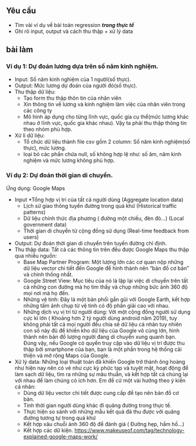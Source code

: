 ## Yêu cầu
* Tìm vài ví dụ về bài toán regression _**trong thực tế**_
* Ghi rõ input, output và cách thu thập + xử lý data
## bài làm
### Ví dụ 1: Dự đoán lương dựa trên số năm kinh nghiệm.
* Input: Số năm kinh nghiệm của 1 người(số thực).
* Output: Mức lương dự đoán của người đó(số thực).
* Thu thập dữ liệu:
    * Tạo form thu thập thôn tin của nhân viên
    * Xin thông tin về lương và kinh nghiệm làm việc của nhân viên trong các công ty
    * Mô hình áp dụng cho từng lĩnh vực, quốc gia cụ thể(mức lương khác nhau ở lĩnh vực, quốc gia khác nhau). Vậy ta phải thu thập thông tin theo nhóm phù hợp.
* Xử lí dữ liệu:
    * Tổ chức dữ liệu thành file csv gồm 2 column: Số năm kinh nghiệm(số thực), mức lương.
    * loại bỏ các phần chứa null, số không hợp lệ như: số âm, năm kinh nghiệm và mức lương không phù hợp.
### Ví dụ 2: Dự đoán thời gian di chuyển.
Ứng dụng: Google Maps
* Input
    *Tổng hợp vị trí của tất cả người dùng (Aggregate location data)
    * Lịch sử giao thông tuyến đường trong quá khứ (Historical traffic patterns)
    * Dữ liệu chính thức địa phương ( đường một chiều, đèn đỏ…) (Local government data)
    * Thời gian di chuyển từ cộng đồng sử dụng (Real-time feedback from users)
* Output: Dự đoán thời gian di chuyển trên tuyến đường chỉ định.
* Thu thập data:
Tất cả các thông tin trên đều được Google Maps thu thập qua nhiều nguồn:
    * Base Map Partner Program: Một lượng lớn các cơ quan nộp những dữ liệu vector chi tiết đến Google để hình thành nên “bản đồ cơ bản” và chính thống nhất.
    * Google Street View: Mục tiêu của nó là lặp lại việc di chuyển trên tất cả những con đường mà họ tìm thấy và chụp những bức ảnh 360 độ mọi nơi mà họ đến. 
    * Những vệ tinh:  Đây là một bản phối gần gũi với Google Earth, kết hợp những tấm ảnh chụp từ vệ tinh có độ phân giải cao với nhau.
    * Những dịch vụ vị trí từ người dùng: Với một cộng đồng người sử dụng cực kì lớn ( Khoảng hơn 2 tỷ người dùng android năm 2019), tuy không phải tất cả mọi người đều chia sẽ dữ liệu cá nhân tuy nhiên con số này đủ để khiến kho dữ liệu của Google vô cùng lớn, hình thành nên bản đồ lượng người đang di chuyển xung quanh bạn. Đúng vậy, nếu Google có quyền truy cập vào dữ liệu vị trí được thu thập bởi smartphone của bạn, bạn là một phần trong hệ thống cải thiện và mở rộng Maps của Google.	
* Xử lý data:
Những loại thuật toán đã khiến Google trở thành ông hoàng như hiện nay nên có vẻ như cực kỳ phức tạp và tuyệt mật, hoạt động để làm sạch dữ liệu, tìm ra những sự mâu thuẫn, và kết hợp tất cả chúng lại với nhau để làm chúng có ích hơn. Em đề cử một vài hướng theo ý kiến cá nhân:
    * Dùng dữ liệu vector chi tiết được cung cấp để tạo nên bản đồ cơ bản.
    * Tính thời gian người dùng khác đi quãng đường trong thực tế.
    * Thực hiện so sánh với những mẫu kết quả đã thu được với quãng đường tương tự trong quá khứ
    * Kết hợp xâu chuỗi ảnh 360 độ để đánh giá ( Đường hẹp, hầm hố…)
    * Kết hợp các dữ kiện.
    https://www.makeuseof.com/tag/technology-explained-google-maps-work/
